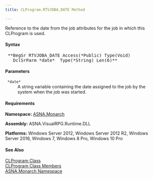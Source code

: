 ```yaml
---
title: CLProgram.RTVJOBA_DATE Method

---
```


Reference to the date from the job attributes for the job in which this CLProgram is used.

#### Syntax
<pre class="syntax"> **BegSr RTVJOBA_DATE Access(*Public) Type(Void)
   DclSrParm *date*  Type(*String) Len(6)**       </pre>      

#### Parameters
<dl>
        <dt>
          <code> *date* </code>
        </dt>
        <dd>A string variable containing the date assigned to the
        job by the system when the job was started.</dd>
</dl>

<!-- start -->

#### Requirements
**Namespace:** [ASNA.Monarch](monarch-namespace.html)

**Assembly:** ASNA.VisualRPG.Runtime.DLL 

**Platforms:** Windows Server 2012, Windows Server 2012 R2, Windows Server 2016, Windows 7, Windows 8 Pro, Windows 10 Pro
<!-- end -->

#### See Also
[CLProgram Class](clprogram-class.html) <br clear="none" /> [ CLProgram Class Members](clprogram-class-members.html) <br clear="none" /> [ASNA.Monarch Namespace](monarch-namespace.html) 
